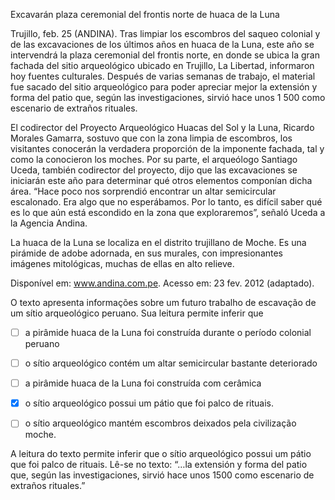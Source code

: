 

Excavarán plaza ceremonial del frontis norte de huaca de la Luna

Trujillo, feb. 25 (ANDINA). Tras limpiar los escombros del saqueo colonial y de las excavaciones de los últimos años en huaca de la Luna, este año se intervendrá la plaza ceremonial del frontis norte, en donde se ubica la gran fachada del sitio arqueológico ubicado en Trujillo, La Libertad, informaron hoy fuentes culturales. Después de varias semanas de trabajo, el material fue sacado del sitio arqueológico para poder apreciar mejor la extensión y forma del patio que, según las investigaciones, sirvió hace unos 1 500 como escenario de extraños rituales.

El codirector del Proyecto Arqueológico Huacas del Sol y la Luna, Ricardo Morales Gamarra, sostuvo que con la zona limpia de escombros, los visitantes conocerán la verdadera proporción de la imponente fachada, tal y como la conocieron los moches. Por su parte, el arqueólogo Santiago Uceda, también codirector del proyecto, dijo que las excavaciones se iniciarán este año para determinar qué otros elementos componían dicha área. “Hace poco nos sorprendió encontrar un altar semicircular escalonado. Era algo que no esperábamos. Por lo tanto, es difícil saber qué es lo que aún está escondido en la zona que exploraremos”, señaló Uceda a la Agencia Andina.

La huaca de la Luna se localiza en el distrito trujillano de Moche. Es una pirámide de adobe adornada, en sus murales, con impresionantes imágenes mitológicas, muchas de ellas en alto relieve.

Disponível em: www.andina.com.pe. Acesso em: 23 fev. 2012 (adaptado).

O texto apresenta informações sobre um futuro trabalho de escavação de um sítio arqueológico peruano. Sua leitura permite inferir que



- [ ] a pirâmide huaca de la Luna foi construída durante o período colonial peruano
- [ ] o sítio arqueológico contém um altar semicircular bastante deteriorado
- [ ] a pirâmide huaca de la Luna foi construída com cerâmica
- [x] o sítio arqueológico possui um pátio que foi palco de rituais.
- [ ] o sítio arqueológico mantém escombros deixados pela civilização moche.


A leitura do texto permite inferir que o sítio arqueológico possui um pátio que foi palco de rituais. Lê-se no texto: “…la extensión y forma del patio que, según las investigaciones, sirvió hace unos 1500 como escenario de extraños rituales.”

        